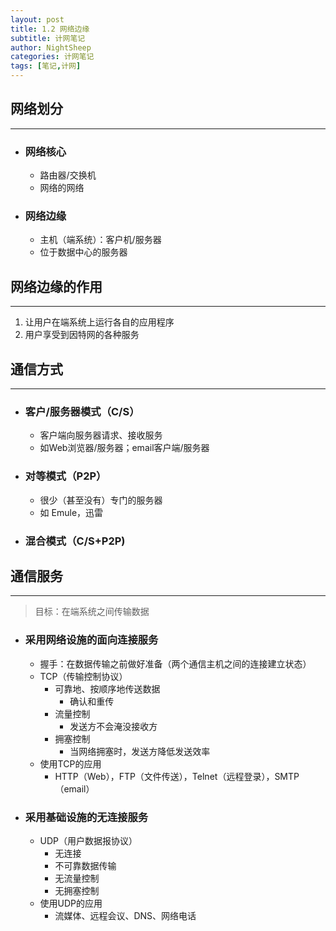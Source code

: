 ```yaml
---
layout: post
title: 1.2 网络边缘
subtitle: 计网笔记
author: NightSheep
categories: 计网笔记
tags: [笔记,计网]
---
```

## 网络划分
---

- ### 网络核心

	- 路由器/交换机
	- 网络的网络

- ### 网络边缘

	- 主机（端系统）：客户机/服务器
	- 位于数据中心的服务器

## 网络边缘的作用
---

1. 让用户在端系统上运行各自的应用程序
2. 用户享受到因特网的各种服务

## 通信方式
---

- ### 客户/服务器模式（C/S）

	- 客户端向服务器请求、接收服务
	- 如Web浏览器/服务器；email客户端/服务器

- ### 对等模式（P2P）

	- 很少（甚至没有）专门的服务器
	- 如 Emule，迅雷

- ### 混合模式（C/S+P2P)

## 通信服务
---

>目标：在端系统之间传输数据

- ### 采用网络设施的面向连接服务

	- 握手：在数据传输之前做好准备（两个通信主机之间的连接建立状态）
	- TCP（传输控制协议）
		- 可靠地、按顺序地传送数据
			- 确认和重传
		- 流量控制
			- 发送方不会淹没接收方
		- 拥塞控制
			- 当网络拥塞时，发送方降低发送效率
	- 使用TCP的应用
		- HTTP（Web），FTP（文件传送），Telnet（远程登录），SMTP（email）

- ### 采用基础设施的无连接服务
	- UDP（用户数据报协议）
		- 无连接
		- 不可靠数据传输
		- 无流量控制
		- 无拥塞控制
	- 使用UDP的应用
		- 流媒体、远程会议、DNS、网络电话